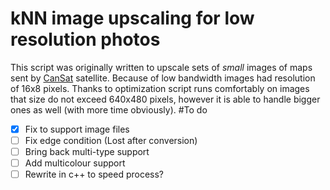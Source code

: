 # kNN image upscaling for low resolution photos
This script was originally written to upscale sets of _small_ images of maps sent by [CanSat](https://en.wikipedia.org/wiki/CanSat) satellite. Because of low bandwidth images had resolution of 16x8 pixels. Thanks to optimization script runs comfortably on images that size do not exceed 640x480 pixels, however it is able to handle bigger ones as well (with more time obviously).
#To do
- [x] Fix to support image files
- [ ] Fix edge condition (Lost after conversion)
- [ ] Bring back multi-type support
- [ ] Add multicolour support
- [ ] Rewrite in c++ to speed process?
